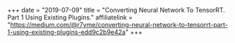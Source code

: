 +++
date = "2019-07-09"
title = "Converting Neural Network To TensorRT. Part 1 Using Existing Plugins."
affiliatelink = "https://medium.com/@r7vme/converting-neural-network-to-tensorrt-part-1-using-existing-plugins-edd9c2b9e42a"
+++
